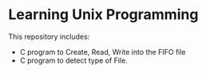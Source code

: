 # Learning Unix Programming
This repository includes:
- C program to Create, Read, Write into the FIFO file
- C program to detect type of File.
